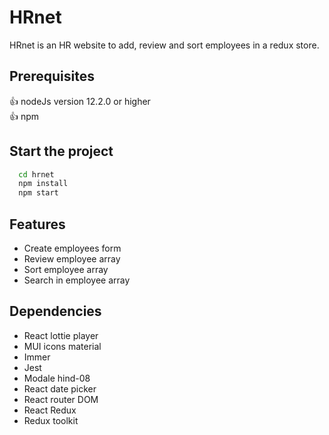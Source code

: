 
# HRnet

HRnet is an HR website to add, review and sort employees in a redux store.


## Prerequisites

👍 nodeJs version 12.2.0 or higher \
👍 npm


## Start the project

```bash
  cd hrnet
  npm install
  npm start
```
    

## Features

- Create employees form
- Review employee array
- Sort employee array
- Search in employee array



## Dependencies

- React lottie player
- MUI icons material
- Immer
- Jest
- Modale hind-08
- React date picker
- React router DOM
- React Redux
- Redux toolkit


